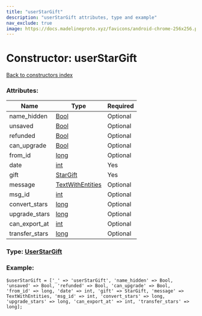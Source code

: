 ```yaml
---
title: "userStarGift"
description: "userStarGift attributes, type and example"
nav_exclude: true
image: https://docs.madelineproto.xyz/favicons/android-chrome-256x256.png
---
```

# Constructor: userStarGift  
[Back to constructors index](/API_docs/constructors/index.html)



### Attributes:

| Name     |    Type       | Required |
|----------|---------------|----------|
|name\_hidden|[Bool](/API_docs/types/Bool.html) | Optional|
|unsaved|[Bool](/API_docs/types/Bool.html) | Optional|
|refunded|[Bool](/API_docs/types/Bool.html) | Optional|
|can\_upgrade|[Bool](/API_docs/types/Bool.html) | Optional|
|from\_id|[long](/API_docs/types/long.html) | Optional|
|date|[int](/API_docs/types/int.html) | Yes|
|gift|[StarGift](/API_docs/types/StarGift.html) | Yes|
|message|[TextWithEntities](/API_docs/types/TextWithEntities.html) | Optional|
|msg\_id|[int](/API_docs/types/int.html) | Optional|
|convert\_stars|[long](/API_docs/types/long.html) | Optional|
|upgrade\_stars|[long](/API_docs/types/long.html) | Optional|
|can\_export\_at|[int](/API_docs/types/int.html) | Optional|
|transfer\_stars|[long](/API_docs/types/long.html) | Optional|



### Type: [UserStarGift](/API_docs/types/UserStarGift.html)


### Example:

```
$userStarGift = ['_' => 'userStarGift', 'name_hidden' => Bool, 'unsaved' => Bool, 'refunded' => Bool, 'can_upgrade' => Bool, 'from_id' => long, 'date' => int, 'gift' => StarGift, 'message' => TextWithEntities, 'msg_id' => int, 'convert_stars' => long, 'upgrade_stars' => long, 'can_export_at' => int, 'transfer_stars' => long];
```  
